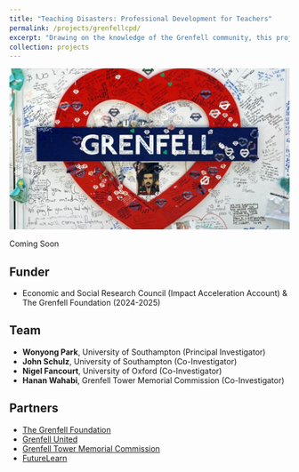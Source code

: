 ```yaml
---
title: "Teaching Disasters: Professional Development for Teachers"
permalink: /projects/grenfellcpd/
excerpt: "Drawing on the knowledge of the Grenfell community, this project will develop, implement and evaluate an online professional development programme aimed at developing teachers' knowledge and skills in teaching about disasters. <br/><br/><img src='/images/grenfellcpd.jpg' width='400'>"
collection: projects
---
```


<img src='/images/grenfellcpd.jpg'>

Coming Soon <br/>

## Funder
* Economic and Social Research Council (Impact Acceleration Account) & The Grenfell Foundation (2024-2025)

## Team
* **Wonyong Park**, University of Southampton (Principal Investigator) <br/>
* **John Schulz**, University of Southampton (Co-Investigator) <br/>
* **Nigel Fancourt**, University of Oxford (Co-Investigator) <br/>
* **Hanan Wahabi**, Grenfell Tower Memorial Commission (Co-Investigator) <br/>

## Partners 
* [The Grenfell Foundation](https://www.grenfellfoundation.org.uk/)
* [Grenfell United](https://grenfellunited.org.uk/)
* [Grenfell Tower Memorial Commission](https://www.grenfelltowermemorial.co.uk/)
* [FutureLearn](https://www.futurelearn.com/)
